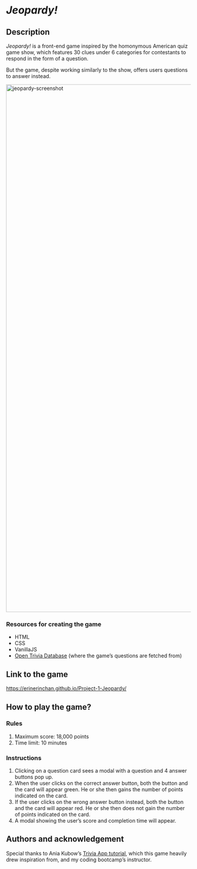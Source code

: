 # _Jeopardy!_

## Description

_Jeopardy!_ is a front-end game inspired by the homonymous American quiz game show, which features 30 clues under 6 categories for contestants to respond in the form of a question.

But the game, despite working similarly to the show, offers users questions to answer instead.

<img width="1436" alt="jeopardy-screenshot" src="https://user-images.githubusercontent.com/35587864/173225639-6329e750-90ac-48e1-8c2d-89080a2d1f8c.png">

### Resources for creating the game

- HTML
- CSS
- VanillaJS
- [Open Trivia Database](https://opentdb.com/) (where the game’s questions are fetched from)

## Link to the game

https://erinerinchan.github.io/Project-1-Jeopardy/

## How to play the game?

### Rules

1. Maximum score: 18,000 points
2. Time limit: 10 minutes

### Instructions

1. Clicking on a question card sees a modal with a question and 4 answer buttons pop up.
2. When the user clicks on the correct answer button, both the button and the card will appear green. He or she then gains the number of points indicated on the card.
3. If the user clicks on the wrong answer button instead, both the button and the card will appear red. He or she then does not gain the number of points indicated on the card.
4. A modal showing the user’s score and completion time will appear.

## Authors and acknowledgement

Special thanks to Ania Kubow’s [Trivia App tutorial](https://www.youtube.com/watch?v=zgHim4ZDpZY&t=3881s), which this game heavily drew inspiration from, and my coding bootcamp’s instructor.
